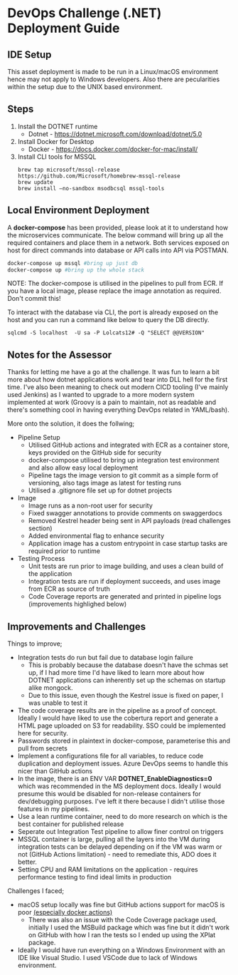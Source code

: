 # DevOps Challenge (.NET) Deployment Guide

## IDE Setup
This asset deployment is made to be run in a Linux/macOS environment hence may not apply to Windows developers. Also there are pecularities within the setup due to the UNIX based environment.
## Steps
1. Install the DOTNET runtime
    - Dotnet - https://dotnet.microsoft.com/download/dotnet/5.0
2. Install Docker for Desktop
    - Docker - https://docs.docker.com/docker-for-mac/install/
3. Install CLI tools for MSSQL
    ``` shell
    brew tap microsoft/mssql-release https://github.com/Microsoft/homebrew-mssql-release
    brew update
    brew install –no-sandbox msodbcsql mssql-tools
    ```

## Local Environment Deployment
A **docker-compose** has been provided, please look at it to understand how the microservices communicate. The below command will bring up all the required containers and place them in a network. Both services exposed on host for direct commands into database or API calls into API via POSTMAN.
```bash
docker-compose up mssql #bring up just db
docker-compose up #bring up the whole stack
```
NOTE: The docker-compose is utilised in the pipelines to pull from ECR. If you have a local image, please replace the image annotation as required. Don't commit this!

To interact with the database via CLI, the port is already exposed on the host and you can run a command like below to query the DB directly.
``` basg
sqlcmd -S localhost  -U sa -P Lolcats12# -Q "SELECT @@VERSION"
```

## Notes for the Assessor
Thanks for letting me have a go at the challenge. It was fun to learn a bit more about how dotnet applications work and tear into DLL hell for the first time. I've also been meaning to check out modern CICD tooling (I've mainly used Jenkins) as I wanted to upgrade to a more modern system implemented at work (Groovy is a pain to maintain, not as readable and there's something cool in having everything DevOps related in YAML/bash).

More onto the solution, it does the follwing;
- Pipeline Setup
    - Utilised GitHub actions and integrated with ECR as a container store, keys provided on the GitHub side for security
    - docker-compose utilised to bring up integration test environment and also allow easy local deployment
    - Pipeline tags the image version to git commit as a simple form of versioning, also tags image as latest for testing runs
    - Utilised a .gitignore file set up for dotnet projects
- Image
    - Image runs as a non-root user for security
    - Fixed swagger annotations to provide comments on swaggerdocs
    - Removed Kestrel header being sent in API payloads (read challenges section)
    - Added environmental flag to enhance security
    - Application image has a custom entrypoint in case startup tasks are required prior to runtime
- Testing Process
    - Unit tests are run prior to image building, and uses a clean build of the application
    - Integration tests are run if deployment succeeds, and uses image from ECR as source of truth
    - Code Coverage reports are generated and printed in pipeline logs (improvements highlighed below)

## Improvements and Challenges
Things to improve;
- Integration tests do run but fail due to database login failure
    - This is probably because the database doesn't have the schmas set up, if I had more time I'd have liked to learn more about how DOTNET applications can inherently set up the schemas on startup alike mongock.
    - Due to this issue, even though the Kestrel issue is fixed on paper, I was unable to test it
- The code coverage results are in the pipeline as a proof of concept. Ideally I would have liked to use the cobertura report and generate a HTML page uploaded on S3 for readability. SSO could be implemented here for security. 
- Passwords stored in plaintext in docker-compose, parameterise this and pull from secrets
- Implement a configurations file for all variables, to reduce code duplication and deployment issues. Azure DevOps seems to handle this nicer than GitHub actions
- In the image, there is an ENV VAR **DOTNET_EnableDiagnostics=0** which was recommended in the MS deployment docs. Ideally I would presume this would be disabled for non-release containers for dev/debugging purposes. I've left it there because I didn't utilise those features in my pipelines.
- Use a lean runtime container, need to do more research on which is the best container for published release
- Seperate out Integration Test pipeline to allow finer control on triggers
- MSSQL container is large, pulling all the layers into the VM during integration tests can be delayed depending on if the VM was warm or not (GitHub Actions limitation) - need to remediate this, ADO does it better.
- Setting CPU and RAM limitations on the application - requires performance testing to find ideal limits in production

Challenges I faced;
- macOS setup locally was fine but GitHub actions support for macOS is poor [(especially docker actions)](https://github.com/actions/runner/issues/715)
    - There was also an issue with the Code Coverage package used, initially I used the MSBuild package which was fine but it didn't work on GitHub with how I ran the tests so I ended up using the XPlat package.
- Ideally I would have run everything on a Windows Environment with an IDE like Visual Studio. I used VSCode due to lack of Windows environment.

